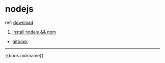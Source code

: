 # nodejs

ref: [download](https://nodejs.org/en/download/)

1. [install nodejs && npm](/node/installnodejs.md)
+ [gitbook](/node/gitbook.md)

------
{{book.nickname}}